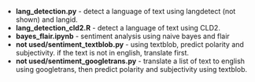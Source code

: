 * **lang_detection.py** - detect a language of text using langdetect (not shown) and langid.
* **lang_detection_cld2.R** - detect a language of text using CLD2.
* **bayes_flair.ipynb** - sentiment analysis using naive bayes and flair
* **not used/sentiment_textblob.py** - using textblob, predict polarity and subjectivity. if the text is not in english, translate first.
* **not used/sentiment_googletrans.py** - translate a list of text to english using googletrans, then predict polarity and subjectivity using textblob.
